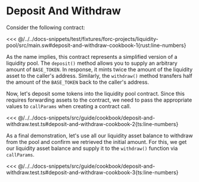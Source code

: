 # Deposit And Withdraw

Consider the following contract:

<<< @/../../docs-snippets/test/fixtures/forc-projects/liquidity-pool/src/main.sw#deposit-and-withdraw-cookbook-1{rust:line-numbers}

As the name implies, this contract represents a simplified version of a liquidity pool. The `deposit()` method allows you to supply an arbitrary amount of `BASE_TOKEN`. In response, it mints twice the amount of the liquidity asset to the caller's address. Similarly, the `withdraw()` method transfers half the amount of the `BASE_TOKEN` back to the caller's address.

Now, let's deposit some tokens into the liquidity pool contract. Since this requires forwarding assets to the contract, we need to pass the appropriate values to `callParams` when creating a contract call.

<<< @/../../docs-snippets/src/guide/cookbook/deposit-and-withdraw.test.ts#deposit-and-withdraw-cookbook-2{ts:line-numbers}

As a final demonstration, let's use all our liquidity asset balance to withdraw from the pool and confirm we retrieved the initial amount. For this, we get our liquidity asset balance and supply it to the `withdraw()` function via `callParams`.

<<< @/../../docs-snippets/src/guide/cookbook/deposit-and-withdraw.test.ts#deposit-and-withdraw-cookbook-3{ts:line-numbers}
